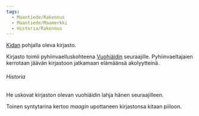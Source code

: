 ```yaml
---
tags:
  - Maantiede/Rakennus
  - Maantiede/Maamerkki
  - Historia/Rakennus
---
```

[Kidan](Kita.md) pohjalla oleva kirjasto. 

Kirjasto toimii pyhiinvaelluskohteena [Vuohiäidin](Vuohiäiti.md) seuraajille. Pyhiinvaeltajaien kerrotaan jäävän kirjastoon jatkamaan elämäänsä akolyytteinä. 

###### Historia

He uskovat kirjaston olevan vuohiäidin lahja hänen seuraajilleen.

Toinen syntytarina kertoo *maagin* upottaneen kirjastonsa kitaan piiloon.
